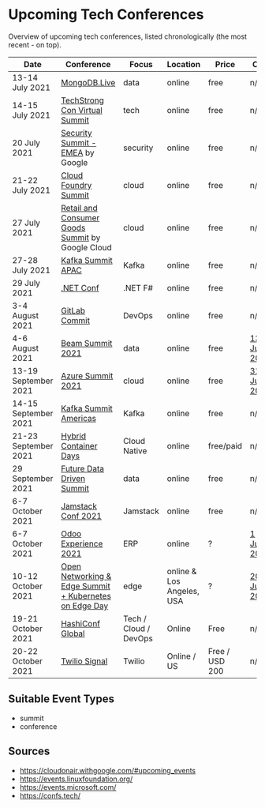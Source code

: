 # Upcoming Tech Conferences

Overview of upcoming tech conferences, listed chronologically (the most recent - on top).

| Date | Conference | Focus | Location | Price | CFP |
| --- | --- | --- | --- | --- | --- |
| 13-14 July 2021 | [MongoDB.Live](https://www.mongodb.com/live) | data | online | free | n/a |
| 14-15 July 2021 | [TechStrong Con Virtual Summit](https://www.mediaopsevents.com/techstrongcon) | tech | online | free | n/a |
| 20 July 2021 | [Security Summit - EMEA](https://cloudonair.withgoogle.com/events/summit-emea-security) by Google | security | online | free | n/a |
| 21-22 July 2021 | [Cloud Foundry Summit](https://www.cloudfoundry.org/events/summit/cfsummit2021/) | cloud | online | free | n/a |
| 27 July 2021 | [Retail and Consumer Goods Summit](https://cloudonair.withgoogle.com/events/summit-retail) by Google Cloud | cloud | online | free | n/a |
| 27-28 July 2021 | [Kafka Summit APAC](https://www.kafka-summit.org/events/kafka-summit-apac-2021/about) | Kafka | online | free | n/a | 
| 29 July 2021 | [.NET Conf](https://focus.dotnetconf.net/) | .NET F# | online | free | n/a | 
| 3-4 August 2021 | [GitLab Commit](https://gitlabcommitvirtual2021.com/) | DevOps | online | free | n/a |
| 4-6 August 2021 | [Beam Summit 2021](https://beam-summit-2021-digital.web.app/) | data | online | free | [13 June 2021](https://sessionize.com/beam-digital-summit-2021) |
| 13-19 September 2021 | [Azure Summit 2021](https://azuresummit.live/) | cloud | online | free | [31 July 2021](https://sessionize.com/azure-summit-2021/) |
| 14-15 September 2021 | [Kafka Summit Americas](https://www.kafka-summit.org/events/kafka-summit-americas-2021/about) | Kafka | online | free | n/a | 
| 21-23 September 2021 | [Hybrid Container Days](https://www.containerdays.io/) | Cloud Native | online | free/paid | n/a |
| 29 September 2021 | [Future Data Driven Summit](https://www.eventbrite.com/e/future-data-driven-summit-event-tickets-157885366381) | data | online | free | n/a |
| 6-7 October 2021 | [Jamstack Conf 2021](https://jamstackconf.com/) | Jamstack | online | free | n/a |
| 6-7 October 2021 | [Odoo Experience 2021](https://www.odoo.com/event/odoo-experience-2021-2847/page/oxp21-introduction) | ERP | online | ? | [1 July 2021](https://www.odoo.com/event/odoo-experience-2021-2847/track_proposal) |
| 10-12 October 2021 | [Open Networking & Edge Summit + Kubernetes on Edge Day](https://events.linuxfoundation.org/open-networking-edge-summit-north-america/) | edge | online & Los Angeles, USA | ? | [20 June 2021](https://events.linuxfoundation.org/open-networking-edge-summit-north-america/program/cfp/) |
| 19-21 October 2021 | [HashiConf Global](https://hashiconf.com/global/) | Tech / Cloud / DevOps | Online | Free | n/a |
| 20-22 October 2021 | [Twilio Signal](https://signal.twilio.com/) | Twilio | Online / US | Free / USD 200 | n/a |

## Suitable Event Types

- summit
- conference

## Sources

- https://cloudonair.withgoogle.com/#upcoming_events
- https://events.linuxfoundation.org/
- https://events.microsoft.com/
- https://confs.tech/
